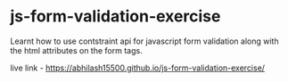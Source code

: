 # js-form-validation-exercise

Learnt how to use contstraint api for javascript form validation along with the html attributes on the form tags. 

live link - https://abhilash15500.github.io/js-form-validation-exercise/